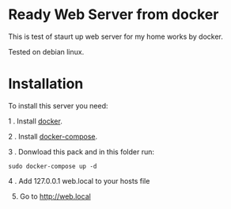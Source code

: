 # Ready Web Server from docker


This is test of staurt up web server for my home works by docker.


Tested on debian linux.


# Installation

To install this server you need:

1 . Install [docker](https://docs.docker.com/install/linux/docker-ce/debian/).

2 . Install [docker-compose](https://docs.docker.com/compose/install/).

3 . Donwload this pack and in this folder run:

```
sudo docker-compose up -d
``` 

4 . Add 127.0.0.1 web.local to your hosts file

5. Go to http://web.local
